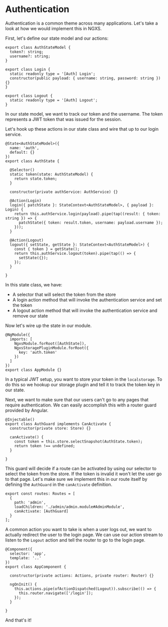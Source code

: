 # Authentication

Authentication is a common theme across many applications. Let's take a look
at how we would implement this in NGXS.

First, let's define our state model and our actions:

```TS
export class AuthStateModel {
  token?: string;
  username?: string;
}

export class Login {
  static readonly type = '[Auth] Login';
  constructor(public payload: { username: string, password: string }) {}
}

export class Logout {
  static readonly type = '[Auth] Logout';
}
```

In our state model, we want to track our token and the username. The token
represents a JWT token that was issued for the session.

Let's hook up these actions in our state class and wire that up to our login
service.

```TS
@State<AuthStateModel>({
  name: 'auth',
  default: {}
})
export class AuthState {

  @Selector()
  static token(state: AuthStateModel) { 
    return state.token;
  }

  constructor(private authService: AuthService) {}

  @Action(Login)
  login({ patchState }: StateContext<AuthStateModel>, { payload }: Login) {
    return this.authService.login(payload).pipe(tap((result: { token: string }) => {
      patchState({ token: result.token, username: payload.username });
    }));
  }

  @Action(Logout)
  logout({ setState, getState }: StateContext<AuthStateModel>) {
    const { token } = getState();
    return this.authService.logout(token).pipe(tap(() => {
      setState({});
    });
  }

}
```

In this state class, we have:

- A selector that will select the token from the store
- A login action method that will invoke the authentication service and set the token
- A logout action method that will invoke the authentication service and remove our state

Now let's wire up the state in our module.

```TS
@NgModule({
  imports: [
    NgxsModule.forRoot([AuthState]),
    NgxsStoragePluginModule.forRoot({
      key: 'auth.token'
    })
  ]
})
export class AppModule {}
```

In a typical JWT setup, you want to store your token in the `localstorage`. To do this
so we hookup our storage plugin and tell it to track the token
key in our state.

Next, we want to make sure that our users can't go to any pages that require authentication.
We can easily accomplish this with a router guard provided by Angular.

```TS
@Injectable()
export class AuthGuard implements CanActivate {
  constructor(private store: Store) {}

  canActivate() {
    const token = this.store.selectSnapshot(AuthState.token);
    return token !== undefined;
  }

}
```

This guard will decide if a route can be activated by using our selector to
select the token from the store. If the token is invalid it won't let the user go to that page.
Let's make sure we implement this in our route itself by defining the `AuthGuard`
in the `canActivate` definition.

```TS
export const routes: Routes = [
  {
    path: 'admin',
    loadChildren: './admin/admin.module#AdminModule',
    canActivate: [AuthGuard]
  }
];
```

A common action you want to take is when a user logs out, we want
to actually redirect the user to the login page. We can use our action
stream to listen to the `Logout` action and tell the router to go to
the login page.

```TS
@Component({
  selector: 'app',
  template: '..'
})
export class AppComponent {

  constructor(private actions: Actions, private router: Router) {}

  ngOnInit() {
    this.actions.pipe(ofActionDispatched(Logout)).subscribe(() => {
      this.router.navigate(['/login']);
    });
  }

}
```

And that's it!
